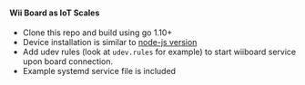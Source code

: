 #### Wii Board as IoT Scales

- Clone this repo and build using go 1.10+
- Device installation is similar to [node-js version](https://github.com/aelveborn/Wii-Scale/wiki/Guide:-How-to-install-Wii-Scale-on-Raspberry-Pi)
- Add udev rules (look at `udev.rules` for example) to start wiiboard service upon board connection.
- Example systemd service file is included